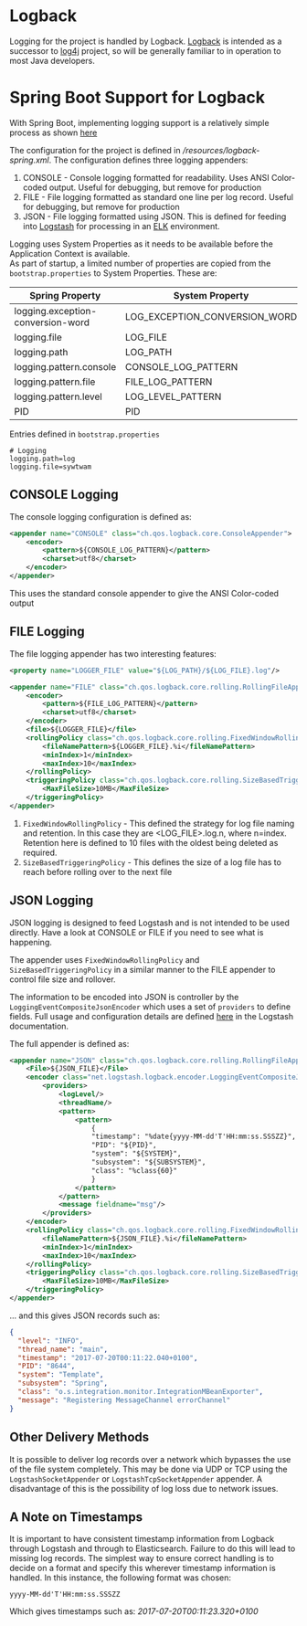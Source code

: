# Logback

Logging for the project is handled by Logback. [Logback](https://logback.qos.ch/) is intended as a successor to [log4j](https://logging.apache.org/log4j/2.x/) project, so will be
generally familiar to in operation to most Java developers.

# Spring Boot Support for Logback

With Spring Boot, implementing logging support is a relatively simple process as shown [here](https://docs.spring.io/spring-boot/docs/current/reference/html/boot-features-logging.html)

The configuration for the project is defined in _/resources/logback-spring.xml_.   The configuration defines three logging appenders:

1. CONSOLE - Console logging formatted for readability.  Uses ANSI Color-coded output. Useful for debugging, but remove for production
2. FILE - File logging formatted as standard one line per log record.  Useful for debugging, but remove for production
3. JSON - File logging formatted using JSON.  This is defined for feeding into [Logstash](https://www.elastic.co/products/logstash) for processing in an [ELK](https://www.elastic.co/products) environment.

Logging uses System Properties as it needs to be available before the Application Context is available.  
As part of startup, a limited number of properties are copied from the `bootstrap.properties` to System Properties.  These are:

| Spring Property| System Property |
|----------------|-----------------|
|logging.exception-conversion-word | LOG_EXCEPTION_CONVERSION_WORD
|logging.file | LOG_FILE
|logging.path | LOG_PATH
|logging.pattern.console | CONSOLE_LOG_PATTERN
|logging.pattern.file | FILE_LOG_PATTERN
|logging.pattern.level | LOG_LEVEL_PATTERN
|PID | PID

Entries defined in `bootstrap.properties`
```
# Logging
logging.path=log
logging.file=sywtwam
```

## CONSOLE Logging

The console logging configuration is defined as:

```xml
<appender name="CONSOLE" class="ch.qos.logback.core.ConsoleAppender">
    <encoder>
        <pattern>${CONSOLE_LOG_PATTERN}</pattern>
        <charset>utf8</charset>
    </encoder>
</appender>
```

This uses the standard console appender to give the ANSI Color-coded output

## FILE Logging

The file logging appender has two interesting features:

```xml
<property name="LOGGER_FILE" value="${LOG_PATH}/${LOG_FILE}.log"/>

<appender name="FILE" class="ch.qos.logback.core.rolling.RollingFileAppender">
    <encoder>
        <pattern>${FILE_LOG_PATTERN}</pattern>
        <charset>utf8</charset>
    </encoder>
    <file>${LOGGER_FILE}</file>
    <rollingPolicy class="ch.qos.logback.core.rolling.FixedWindowRollingPolicy">
        <fileNamePattern>${LOGGER_FILE}.%i</fileNamePattern>
        <minIndex>1</minIndex>
        <maxIndex>10</maxIndex>
    </rollingPolicy>
    <triggeringPolicy class="ch.qos.logback.core.rolling.SizeBasedTriggeringPolicy">
        <MaxFileSize>10MB</MaxFileSize>
    </triggeringPolicy>
</appender>
```

1. `FixedWindowRollingPolicy` - This defined the strategy for log file naming and retention. In this case they are <LOG_FILE>.log.n, where n=index. 
Retention here is defined to 10 files with the oldest being deleted as required.
2. `SizeBasedTriggeringPolicy` - This defines the size of a log file has to reach before rolling over to the next file


## JSON Logging

JSON logging is designed to feed Logstash and is not intended to be used directly.  Have a look at CONSOLE or FILE if you need to see what is happening.

The appender uses `FixedWindowRollingPolicy` and `SizeBasedTriggeringPolicy` in a similar manner to the FILE appender to control file size and rollover.

The information to be encoded into JSON is controller by the `LoggingEventCompositeJsonEncoder` which uses a set of `providers` to define fields.  Full usage and configuration details are
defined [here](https://github.com/logstash/logstash-logback-encoder) in the Logstash documentation.

The full appender is defined as:

```xml
<appender name="JSON" class="ch.qos.logback.core.rolling.RollingFileAppender">
    <File>${JSON_FILE}</File>
    <encoder class="net.logstash.logback.encoder.LoggingEventCompositeJsonEncoder">
        <providers>
            <logLevel/>
            <threadName/>
            <pattern>
                <pattern>
                    {
                    "timestamp": "%date{yyyy-MM-dd'T'HH:mm:ss.SSSZZ}",
                    "PID": "${PID}",
                    "system": "${SYSTEM}",
                    "subsystem": "${SUBSYSTEM}",
                    "class": "%class{60}"
                    }
                </pattern>
            </pattern>
            <message fieldname="msg"/>
        </providers>
    </encoder>
    <rollingPolicy class="ch.qos.logback.core.rolling.FixedWindowRollingPolicy">
        <fileNamePattern>${JSON_FILE}.%i</fileNamePattern>
        <minIndex>1</minIndex>
        <maxIndex>10</maxIndex>
    </rollingPolicy>
    <triggeringPolicy class="ch.qos.logback.core.rolling.SizeBasedTriggeringPolicy">
        <MaxFileSize>10MB</MaxFileSize>
    </triggeringPolicy>
</appender>
```

... and this gives JSON records such as:

```json
{
  "level": "INFO",
  "thread_name": "main",
  "timestamp": "2017-07-20T00:11:22.040+0100",
  "PID": "8644",
  "system": "Template",
  "subsystem": "Spring",
  "class": "o.s.integration.monitor.IntegrationMBeanExporter",
  "message": "Registering MessageChannel errorChannel"
}
```

## Other Delivery Methods

It is possible to deliver log records over a network which bypasses the use of the file system completely. This may be done via UDP or TCP using
the `LogstashSocketAppender` or `LogstashTcpSocketAppender` appender. A disadvantage of this is the possibility of log loss due to network issues.  

## A Note on Timestamps

It is important to have consistent timestamp information from Logback through Logstash and through to Elasticsearch.  Failure to do this will lead to missing log records. The simplest way
to ensure correct handling is to decide on a format and specify this wherever timestamp information is handled. In this instance, the following format was chosen:
```
yyyy-MM-dd'T'HH:mm:ss.SSSZZ
```
Which gives timestamps such as: _2017-07-20T00:11:23.320+0100_






